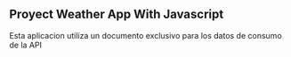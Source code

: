 ## Proyect  Weather App With Javascript

Esta aplicacion utiliza un documento exclusivo para los datos de consumo de la API

